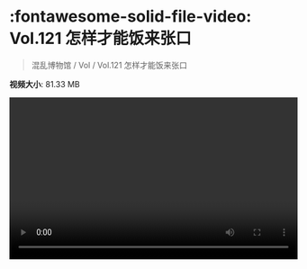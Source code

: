 # :fontawesome-solid-file-video: Vol.121 怎样才能饭来张口

> 混乱博物馆 / Vol / Vol.121 怎样才能饭来张口

**视频大小**: 81.33 MB

<video id="V-76241ac9a42ff7273fa0d44cdfc7ff38" width="512" height="288" preload="none" playsinline webkit-playsinline></video>